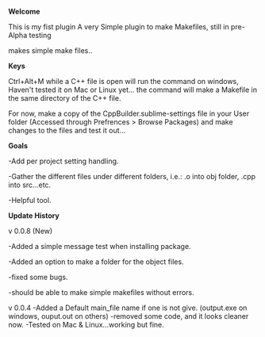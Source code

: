 **Welcome**

This is my fist plugin
A very Simple plugin to make Makefiles, still in pre-Alpha testing

makes simple make files..

**Keys**

Ctrl+Alt+M while a C++ file is open will run the command on windows, Haven't tested it on Mac or Linux yet...
the command will make a Makefile in the same directory of the C++ file.

For now, make a copy of the CppBuilder.sublime-settings file in your User folder (Accessed through Prefrences > Browse Packages) and make changes to the files and test it out...

**Goals**  

-Add per project setting handling.  

-Gather the different files under different folders, i.e.: .o into obj folder, .cpp into src...etc.  

-Helpful tool.  




**Update History**

v 0.0.8 (New)  

-Added a simple message test when installing package.  

-Added an option to make a folder for the object files.  

-fixed some bugs.  

-should be able to make simple makefiles without errors.  


v 0.0.4
-Added a Default main_file name if one is not give. (output.exe on windows, ouput.out on others)
-removed some code, and it looks cleaner now.
-Tested on Mac & Linux...working but fine.
